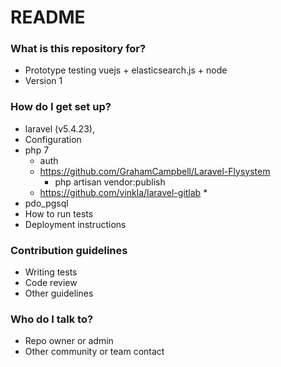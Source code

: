 # README #


### What is this repository for? ###

* Prototype testing vuejs + elasticsearch.js + node
* Version 1

### How do I get set up? ###

* laravel (v5.4.23), 
* Configuration
* php 7
    * auth
    * https://github.com/GrahamCampbell/Laravel-Flysystem
        * php artisan vendor:publish
    * https://github.com/vinkla/laravel-gitlab
        * 
* pdo_pgsql
* How to run tests
* Deployment instructions

### Contribution guidelines ###

* Writing tests
* Code review
* Other guidelines

### Who do I talk to? ###

* Repo owner or admin
* Other community or team contact